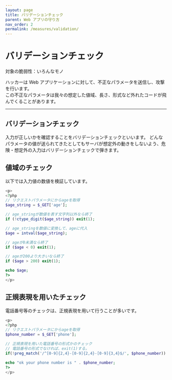 ```yaml
---
layout: page
title: バリデーションチェック
parent: Web アプリの守り方
nav_order: 2
permalink: /measures/validation/
---
```


# バリデーションチェック

対象の脆弱性：いろんなモノ

ハッカーは Web アプリケーションに対して、不正なパラメータを送信し、攻撃を行います。  
この不正なパラメータは我々の想定した値域、長さ、形式など外れたコードが飛んでくることがあります。

---

## バリデーションチェック

入力が正しいかを確認することをバリデーションチェックといいます。
どんなパラメータの値が送られてきたとしてもサーバが想定外の動きをしないよう、危険・想定外の入力はバリデーションチェックで弾きます。

## 値域のチェック

以下では入力値の数値を検証しています。

```php
<p>
<?php
// リクエストパラメータにからageを取得
$age_string = $_GET['age'];

// age_stringが数値を表す文字列以外なら終了
if (!ctype_digit($age_string)) exit(1);

// age_stringを数値に変換して、ageに代入
$age = intval($age_string);

// ageが0未満なら終了
if ($age < 0) exit(1);

// ageが200より大きいなら終了
if ($age > 200) exit(1);

echo $age;
?>
</p>
```

## 正規表現を用いたチェック

電話番号等のチェックは、正規表現を用いて行うことが多いです。

```php
<p>
<?php
// リクエストパラメータにからageを取得
$phone_number = $_GET['phone'];

// 正規表現を用いた電話番号の形式かのチェック
// 電話番号の形式でなければ、exit(1)する。
if(!preg_match('/^[0-9]{2,4}-[0-9]{2,4}-[0-9]{3,4}$/', $phone_number)) exit(1);

echo "ok your phone number is " . $phone_number;
?>
</p>
```

